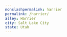 ```yaml
---
﻿nonslashpermalink: harrier
permalink: /harrier/
alley: Harrier
city: Salt Lake City
state: Utah
---
```

